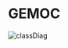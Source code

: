# GEMOC

![classDiag](https://user-images.githubusercontent.com/95910460/234848932-91167460-4605-4e7d-8534-ab4186a2ffef.png)
